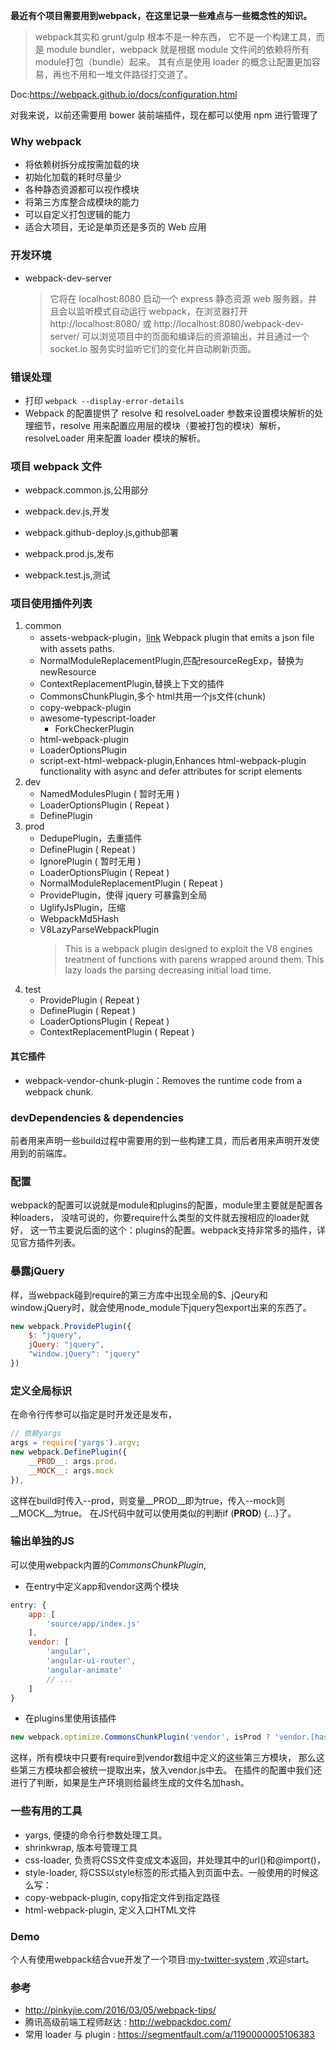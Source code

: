 **最近有个项目需要用到webpack，在这里记录一些难点与一些概念性的知识。**
>  webpack其实和 grunt/gulp 根本不是一种东西，
它不是一个构建工具，而是 module bundler，webpack 就是根据 module 文件间的依赖将所有module打包（bundle）起来。
其有点是使用 loader 的概念让配置更加容易，再也不用和一堆文件路径打交道了。  

Doc:https://webpack.github.io/docs/configuration.html  

对我来说，以前还需要用 bower 装前端插件，现在都可以使用 npm 进行管理了 

### Why webpack
* 将依赖树拆分成按需加载的块
* 初始化加载的耗时尽量少
* 各种静态资源都可以视作模块
* 将第三方库整合成模块的能力
* 可以自定义打包逻辑的能力
* 适合大项目，无论是单页还是多页的 Web 应用

### 开发环境
* webpack-dev-server
  > 它将在 localhost:8080 启动一个 express 静态资源 web 服务器，并且会以监听模式自动运行 webpack，在浏览器打开 http://localhost:8080/ 或 http://localhost:8080/webpack-dev-server/ 可以浏览项目中的页面和编译后的资源输出，并且通过一个 socket.io 服务实时监听它们的变化并自动刷新页面。

### 错误处理
* 打印 ```webpack --display-error-details```
* Webpack 的配置提供了 resolve 和 resolveLoader 参数来设置模块解析的处理细节，resolve 用来配置应用层的模块（要被打包的模块）解析，resolveLoader 用来配置 loader 模块的解析。


### 项目 webpack 文件
* webpack.common.js,公用部分

* webpack.dev.js,开发

* webpack.github-deploy.js,github部署

* webpack.prod.js,发布

* webpack.test.js,测试


### 项目使用插件列表
1. common
    * assets-webpack-plugin，[link](https://github.com/kossnocorp/assets-webpack-plugin)
      Webpack plugin that emits a json file with assets paths.
    * NormalModuleReplacementPlugin,匹配resourceRegExp，替换为newResource
    * ContextReplacementPlugin,替换上下文的插件
    * CommonsChunkPlugin,多个 html共用一个js文件(chunk)
    * copy-webpack-plugin
    * awesome-typescript-loader
      - ForkCheckerPlugin
    * html-webpack-plugin
    * LoaderOptionsPlugin
    * script-ext-html-webpack-plugin,Enhances html-webpack-plugin functionality with async and defer attributes for script elements
2. dev
    * NamedModulesPlugin  ( 暂时无用 )
    * LoaderOptionsPlugin ( Repeat )
    * DefinePlugin
3. prod
   * DedupePlugin，去重插件
   * DefinePlugin ( Repeat )
   * IgnorePlugin  ( 暂时无用 )
   * LoaderOptionsPlugin ( Repeat )
   * NormalModuleReplacementPlugin ( Repeat )
   * ProvidePlugin，使得 jquery 可暴露到全局
   * UglifyJsPlugin，压缩
   * WebpackMd5Hash
   * V8LazyParseWebpackPlugin
     > This is a webpack plugin designed to exploit the V8 engines treatment of functions with parens wrapped around them. This lazy loads the parsing decreasing initial load time.
4. test
   * ProvidePlugin ( Repeat )
   * DefinePlugin ( Repeat )
   * LoaderOptionsPlugin ( Repeat )
   * ContextReplacementPlugin ( Repeat )

#### 其它插件
* webpack-vendor-chunk-plugin：Removes the runtime code from a webpack chunk.


### devDependencies & dependencies
前者用来声明一些build过程中需要用的到一些构建工具，而后者用来声明开发使用到的前端库。

### 配置
webpack的配置可以说就是module和plugins的配置，module里主要就是配置各种loaders，
没啥可说的，你要require什么类型的文件就去搜相应的loader就好，
这一节主要说后面的这个：plugins的配置。webpack支持非常多的插件，详见官方插件列表。

### 暴露jQuery
样，当webpack碰到require的第三方库中出现全局的$、jQeury和window.jQuery时，就会使用node_module下jquery包export出来的东西了。

```javascript
new webpack.ProvidePlugin({
    $: "jquery",
    jQuery: "jquery",
    "window.jQuery": "jquery"
})
```

### 定义全局标识
在命令行传参可以指定是时开发还是发布，

```javascript
// 依赖yargs
args = require('yargs').argv;
new webpack.DefinePlugin({
    __PROD__: args.prod，
    __MOCK__: args.mock
}),
```
这样在build时传入--prod，则变量__PROD__即为true，传入--mock则__MOCK__为true。
在JS代码中就可以使用类似的判断if (__PROD__) {...}了。


### 输出单独的JS
可以使用webpack内置的*CommonsChunkPlugin*,

* 在entry中定义app和vendor这两个模块

```javascript
entry: {
    app: [
        'source/app/index.js'
    ],
    vendor: [
        'angular',
        'angular-ui-router',
        'angular-animate'
        // ...
    ]
}
```
* 在plugins里使用该插件

```javascript
new webpack.optimize.CommonsChunkPlugin('vendor', isProd ? 'vendor.[hash].js' : 'vendor.js')
```
这样，所有模块中只要有require到vendor数组中定义的这些第三方模块，
那么这些第三方模块都会被统一提取出来，放入vendor.js中去。
在插件的配置中我们还进行了判断，如果是生产环境则给最终生成的文件名加hash。

### 一些有用的工具
* yargs, 便捷的命令行参数处理工具。
* shrinkwrap, 版本号管理工具
* css-loader, 负责将CSS文件变成文本返回，并处理其中的url()和@import()，
* style-loader, 将CSS以style标签的形式插入到页面中去。一般使用的时候这么写：
* copy-webpack-plugin, copy指定文件到指定路径
* html-webpack-plugin, 定义入口HTML文件

### Demo
个人有使用webpack结合vue开发了一个项目:[my-twitter-system](https://github.com/pengkobe/my-twitter-system) ,欢迎start。

###  参考
* http://pinkyjie.com/2016/03/05/webpack-tips/
* 腾讯高级前端工程师赵达 : http://webpackdoc.com/
* 常用 loader 与 plugin : https://segmentfault.com/a/1190000005106383
